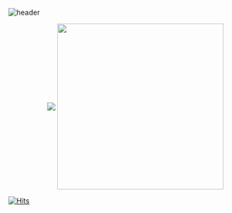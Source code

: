
<!--
**kmonguu/kmonguu** is a ✨ _special_ ✨ repository because its `README.md` (this file) appears on your GitHub profile.

Here are some ideas to get you started:

- 🔭 I’m currently working on ...
- 🌱 I’m currently learning ...
- 👯 I’m looking to collaborate on ...
- 🤔 I’m looking for help with ...
- 💬 Ask me about ...
- 📫 How to reach me: ...
- 😄 Pronouns: ...
- ⚡ Fun fact: ...
-->

![header](https://capsule-render.vercel.app/api?type=waving&&color=FFEBC0&height=300&section=header&text=KIM&nbsp;NAYEON&fontSize=90&fontColor=C6BFB3)

<div align="center">
 <img align="center" src="https://github-readme-stats.vercel.app/api?username=kmonguu&theme=flag-india&show_icons=true" />
 <img align="center" src="http://mazassumnida.wtf/api/generate_badge?boj=kmonguu" width="330" />
</div>

[![Hits](https://hits.seeyoufarm.com/api/count/incr/badge.svg?url=https%3A%2F%2Fgithub.com%2Fkmonguu&count_bg=%23FFCF9F&title_bg=%238C8C8C&icon=&icon_color=%23E7E7E7&title=hits&edge_flat=false)](https://hits.seeyoufarm.com)
